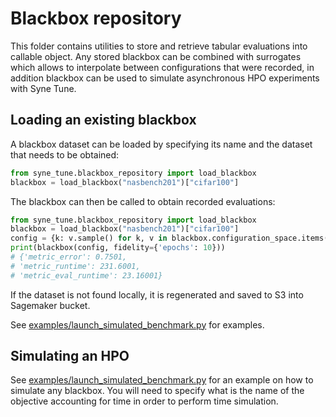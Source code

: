 # Blackbox repository

This folder contains utilities to store and retrieve tabular evaluations into callable object.
Any stored blackbox can be combined with surrogates which allows to interpolate between configurations that were 
recorded, in addition blackbox can be used to simulate asynchronous HPO experiments with Syne Tune.

## Loading an existing blackbox

A blackbox dataset can be loaded by specifying its name and the dataset that needs to be obtained:
```python
from syne_tune.blackbox_repository import load_blackbox
blackbox = load_blackbox("nasbench201")["cifar100"]
```


The blackbox can then be called to obtain recorded evaluations:
```python
from syne_tune.blackbox_repository import load_blackbox
blackbox = load_blackbox("nasbench201")["cifar100"]
config = {k: v.sample() for k, v in blackbox.configuration_space.items()}
print(blackbox(config, fidelity={'epochs': 10}))
# {'metric_error': 0.7501,
# 'metric_runtime': 231.6001,
# 'metric_eval_runtime': 23.16001}
```

If the dataset is not found locally, it is regenerated and saved to S3 into Sagemaker bucket.

See [examples/launch_simulated_benchmark.py](../../examples/launch_simulated_benchmark.py) for examples.

## Simulating an HPO

See [examples/launch_simulated_benchmark.py](../../examples/launch_simulated_benchmark.py) for an example on how
to simulate any blackbox. You will need to specify what is the name of the objective accounting for time in order
to perform time simulation. 

